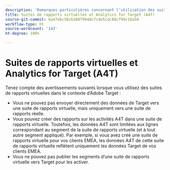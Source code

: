 ```yaml
---
description: 'Remarques particulières concernant lʼutilisation des suites de rapports virtuelles A4T et Adobe Analytics '
title: Suites de rapports virtuelles et Analytics for Target (A4T)
source-git-commit: 6a47ebc58cb36079940cfc4e5cdc80cf99c18a50
workflow-type: ht
source-wordcount: '143'
ht-degree: 100%

---
```



# Suites de rapports virtuelles et Analytics for Target (A4T)

Tenez compte des avertissements suivants lorsque vous utilisez des suites de rapports virtuelles dans le contexte dʼAdobe Target :

* Vous ne pouvez pas envoyer directement des données de Target vers une suite de rapports virtuelle, mais uniquement vers une suite de rapports réelle.
* Vous pouvez créer des rapports sur les activités A4T dans une suite de rapports virtuelle. Toutefois, les données A4T sont limitées aux lignes correspondant au segment de la suite de rapports virtuelle (et à tout autre segment appliqué). Par exemple, si vous avez créé une suite de rapports virtuelle pour vos clients EMEA, les données A4T de cette suite de rapports virtuelle reflètent uniquement les données Target de vos clients EMEA.
* Vous ne pouvez pas publier les segments dʼune suite de rapports virtuelle vers Target pour les activer.